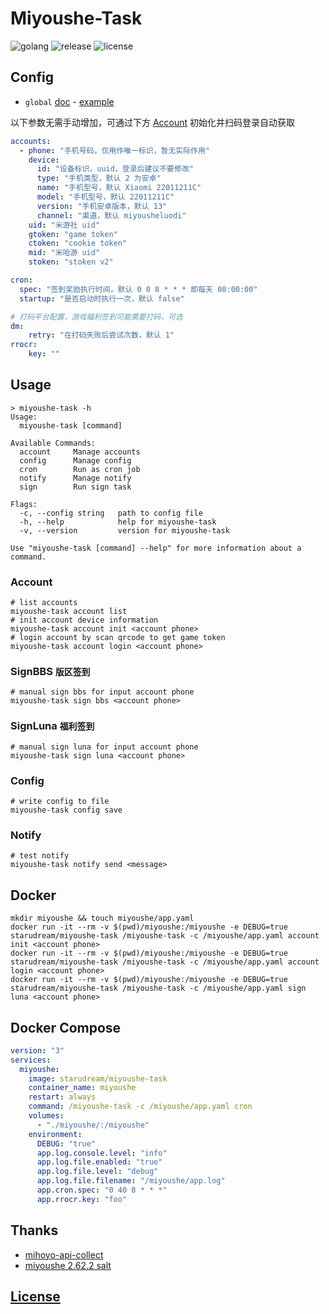 # Miyoushe-Task

![golang](https://img.shields.io/github/actions/workflow/status/starudream/miyoushe-task/golang.yml?style=for-the-badge&logo=github&label=golang)
![release](https://img.shields.io/github/v/release/starudream/miyoushe-task?style=for-the-badge)
![license](https://img.shields.io/github/license/starudream/miyoushe-task?style=for-the-badge)

## Config

- `global` [doc](https://github.com/starudream/go-lib/blob/v2/README.md) - [example](https://github.com/starudream/go-lib/blob/v2/app.example.yaml)

以下参数无需手动增加，可通过下方 [Account](#account) 初始化并扫码登录自动获取

```yaml
accounts:
  - phone: "手机号码，仅用作唯一标识，暂无实际作用"
    device:
      id: "设备标识，uuid，登录后建议不要修改"
      type: "手机类型，默认 2 为安卓"
      name: "手机型号，默认 Xiaomi 22011211C"
      model: "手机型号，默认 22011211C"
      version: "手机安卓版本，默认 13"
      channel: "渠道，默认 miyousheluodi"
    uid: "米游社 uid"
    gtoken: "game token"
    ctoken: "cookie token"
    mid: "米哈游 uid"
    stoken: "stoken v2"

cron:
  spec: "签到奖励执行时间，默认 0 0 8 * * * 即每天 08:00:00"
  startup: "是否启动时执行一次，默认 false"

# 打码平台配置，游戏福利签到可能需要打码，可选
dm:
    retry: "在打码失败后尝试次数，默认 1"
rrocr:
    key: ""
```

## Usage

```
> miyoushe-task -h
Usage:
  miyoushe-task [command]

Available Commands:
  account     Manage accounts
  config      Manage config
  cron        Run as cron job
  notify      Manage notify
  sign        Run sign task

Flags:
  -c, --config string   path to config file
  -h, --help            help for miyoushe-task
  -v, --version         version for miyoushe-task

Use "miyoushe-task [command] --help" for more information about a command.
```

### Account

```shell
# list accounts
miyoushe-task account list
# init account device information
miyoushe-task account init <account phone>
# login account by scan qrcode to get game token
miyoushe-task account login <account phone>
```

### SignBBS `版区签到`

```shell
# manual sign bbs for input account phone
miyoushe-task sign bbs <account phone>
```

### SignLuna `福利签到`

```shell
# manual sign luna for input account phone
miyoushe-task sign luna <account phone>
```

### Config

```shell
# write config to file
miyoushe-task config save
```

### Notify

```shell
# test notify
miyoushe-task notify send <message>
```

## Docker

```shell
mkdir miyoushe && touch miyoushe/app.yaml
docker run -it --rm -v $(pwd)/miyoushe:/miyoushe -e DEBUG=true starudream/miyoushe-task /miyoushe-task -c /miyoushe/app.yaml account init <account phone>
docker run -it --rm -v $(pwd)/miyoushe:/miyoushe -e DEBUG=true starudream/miyoushe-task /miyoushe-task -c /miyoushe/app.yaml account login <account phone>
docker run -it --rm -v $(pwd)/miyoushe:/miyoushe -e DEBUG=true starudream/miyoushe-task /miyoushe-task -c /miyoushe/app.yaml sign luna <account phone>
```

## Docker Compose

```yaml
version: "3"
services:
  miyoushe:
    image: starudream/miyoushe-task
    container_name: miyoushe
    restart: always
    command: /miyoushe-task -c /miyoushe/app.yaml cron
    volumes:
      - "./miyoushe/:/miyoushe"
    environment:
      DEBUG: "true"
      app.log.console.level: "info"
      app.log.file.enabled: "true"
      app.log.file.level: "debug"
      app.log.file.filename: "/miyoushe/app.log"
      app.cron.spec: "0 40 8 * * *"
      app.rrocr.key: "foo"
```

## Thanks

- [mihoyo-api-collect](https://github.com/UIGF-org/mihoyo-api-collect)
- [miyoushe 2.62.2 salt](https://blog.starudream.cn/2023/11/09/miyoushe-salt-2.62.2/)

## [License](./LICENSE)
